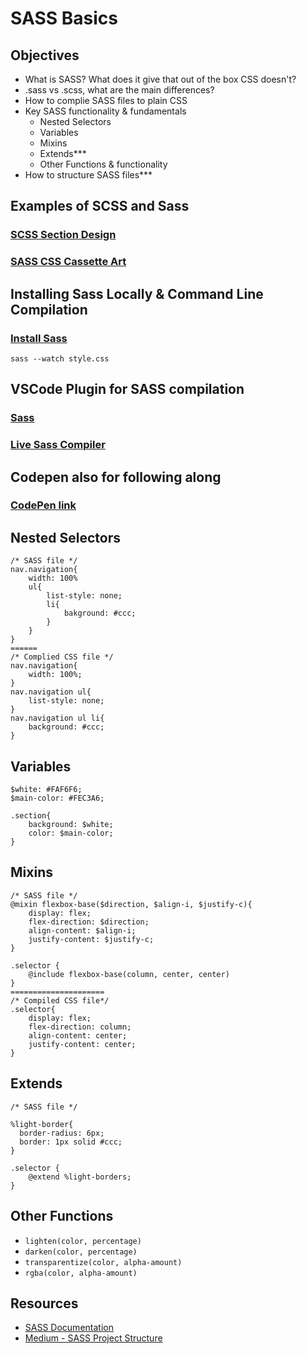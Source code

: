 # SASS Basics

## Objectives
- What is SASS? What does it give that out of the box CSS doesn't?
- .sass vs .scss, what are the main differences? 
- How to complie SASS files to plain CSS
- Key SASS functionality & fundamentals
  - Nested Selectors
  - Variables
  - Mixins
  - Extends***
  - Other Functions & functionality
- How to structure SASS files***

## Examples of SCSS and Sass

### [SCSS Section Design](https://codepen.io/janmez/pen/aLdBEJ?editors=0100)
### [SASS CSS Cassette Art](https://codepen.io/janmez/pen/wNKxex)

## Installing Sass Locally & Command Line Compilation

### [Install Sass](https://sass-lang.com/install)
`sass --watch style.css`

## VSCode Plugin for SASS compilation

### [Sass](https://marketplace.visualstudio.com/items?itemName=Syler.sass-indented)
### [Live Sass Compiler](https://marketplace.visualstudio.com/items?itemName=ritwickdey.live-sass)

## Codepen also for following along
### [CodePen link](https://codepen.io/janmez/pen/ZEQYXxz)

## Nested Selectors
```
/* SASS file */
nav.navigation{
    width: 100%
    ul{
        list-style: none;
        li{
            bakground: #ccc;
        }
    }
}
======
/* Complied CSS file */
nav.navigation{
    width: 100%;
}
nav.navigation ul{
    list-style: none;
}
nav.navigation ul li{
    background: #ccc;
}
```
## Variables
```
$white: #FAF6F6;
$main-color: #FEC3A6;

.section{
    background: $white;
    color: $main-color;
}
```

## Mixins
```
/* SASS file */
@mixin flexbox-base($direction, $align-i, $justify-c){
    display: flex;
    flex-direction: $direction;
    align-content: $align-i;
    justify-content: $justify-c;
}

.selector {
    @include flexbox-base(column, center, center)
}
=====================
/* Compiled CSS file*/
.selector{
    display: flex;
    flex-direction: column;
    align-content: center;
    justify-content: center;
}

```

## Extends
```
/* SASS file */

%light-border{
  border-radius: 6px;
  border: 1px solid #ccc;
}

.selector {
    @extend %light-borders;
}
```

## Other Functions
- `lighten(color, percentage)`
- `darken(color, percentage)`
- `transparentize(color, alpha-amount)`
- `rgba(color, alpha-amount)`


## Resources
- [SASS Documentation](https://sass-lang.com/guide)
- [Medium - SASS Project Structure](https://medium.com/@dannyhuang_75970/sass-project-structure-for-big-projects-8c4a740846ee)
